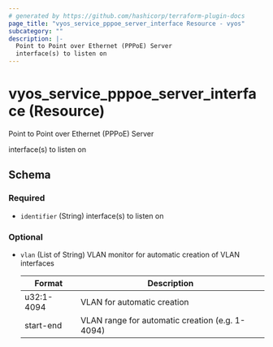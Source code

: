 ```yaml
---
# generated by https://github.com/hashicorp/terraform-plugin-docs
page_title: "vyos_service_pppoe_server_interface Resource - vyos"
subcategory: ""
description: |-
  Point to Point over Ethernet (PPPoE) Server
  interface(s) to listen on
---
```


# vyos_service_pppoe_server_interface (Resource)

Point to Point over Ethernet (PPPoE) Server

interface(s) to listen on



<!-- schema generated by tfplugindocs -->
## Schema

### Required

- `identifier` (String) interface(s) to listen on

### Optional

- `vlan` (List of String) VLAN monitor for automatic creation of VLAN interfaces

    |  Format  |  Description  |
    |----------|---------------|
    |  u32:1-4094  |  VLAN for automatic creation  |
    |  start-end  |  VLAN range for automatic creation (e.g. 1-4094)  |
